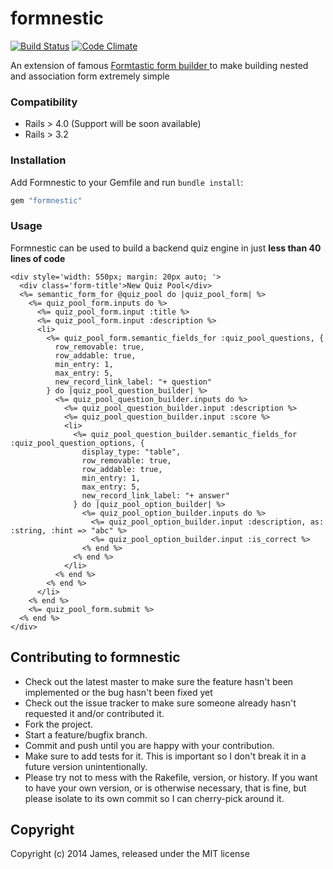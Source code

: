 # formnestic

[![Build Status](https://travis-ci.org/jameshuynh/formnestic.svg?branch=master)](https://travis-ci.org/jameshuynh/formnestic)
[![Code Climate](https://codeclimate.com/github/jameshuynh/formnestic.png)](https://codeclimate.com/github/jameshuynh/formnestic)

An extension of famous [Formtastic form builder ](https://github.com/justinfrench/formtastic) to make building nested and association form extremely simple

### Compatibility

- Rails > 4.0 (Support will be soon available)
- Rails > 3.2

### Installation

Add Formnestic to your Gemfile and run ``bundle install``:

```ruby
gem "formnestic"
```

### Usage

Formnestic can be used to build a backend quiz engine in just __less than 40 lines of code__

```erb
<div style='width: 550px; margin: 20px auto; '>
  <div class='form-title'>New Quiz Pool</div>
  <%= semantic_form_for @quiz_pool do |quiz_pool_form| %>
    <%= quiz_pool_form.inputs do %>
      <%= quiz_pool_form.input :title %>
      <%= quiz_pool_form.input :description %>
      <li>
        <%= quiz_pool_form.semantic_fields_for :quiz_pool_questions, {
          row_removable: true, 
          row_addable: true,
          min_entry: 1, 
          max_entry: 5,
          new_record_link_label: "+ question"
        } do |quiz_pool_question_builder| %>
          <%= quiz_pool_question_builder.inputs do %>
            <%= quiz_pool_question_builder.input :description %>
            <%= quiz_pool_question_builder.input :score %>
            <li>
              <%= quiz_pool_question_builder.semantic_fields_for :quiz_pool_question_options, {
                display_type: "table", 
                row_removable: true, 
                row_addable: true, 
                min_entry: 1, 
                max_entry: 5,
                new_record_link_label: "+ answer"                
              } do |quiz_pool_option_builder| %>
                <%= quiz_pool_option_builder.inputs do %>
                  <%= quiz_pool_option_builder.input :description, as: :string, :hint => "abc" %>
                  <%= quiz_pool_option_builder.input :is_correct %>
                <% end %>
              <% end %>
            </li>
          <% end %>
        <% end %>
      </li>
    <% end %>
    <%= quiz_pool_form.submit %>
  <% end %>
</div>
```

## Contributing to formnestic
 
- Check out the latest master to make sure the feature hasn't been implemented or the bug hasn't been fixed yet
- Check out the issue tracker to make sure someone already hasn't requested it and/or contributed it.
- Fork the project.
- Start a feature/bugfix branch.
- Commit and push until you are happy with your contribution.
- Make sure to add tests for it. This is important so I don't break it in a future version unintentionally.
- Please try not to mess with the Rakefile, version, or history. If you want to have your own version, or is otherwise necessary, that is fine, but please isolate to its own commit so I can cherry-pick around it.

## Copyright

Copyright (c) 2014 James, released under the MIT license

